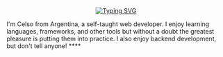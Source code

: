 <div align="center"><a href="https://git.io/typing-svg"><img src="https://readme-typing-svg.herokuapp.com?font=Roboto&weight=900&duration=5024&pause=990&color=133FF7&multiline=true&random=false&width=461&height=76&lines=Hi%2C++Welcome+to+my+world!;By+%7C+CelsoHerib" alt="Typing SVG" align="center"/></a></div>

I'm Celso from Argentina, a self-taught web developer.
I enjoy learning languages, frameworks, and other tools but without a doubt the greatest pleasure is putting them into practice. I also enjoy backend development, but don't tell anyone! ****
